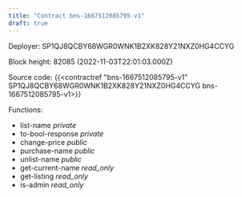 ```yaml
---
title: "Contract bns-1667512085795-v1"
draft: true
---
```

Deployer: SP1QJ8QCBY68WGR0WNK1B2XK828Y21NXZ0HG4CCYG


 



Block height: 82085 (2022-11-03T22:01:03.000Z)

Source code: {{<contractref "bns-1667512085795-v1" SP1QJ8QCBY68WGR0WNK1B2XK828Y21NXZ0HG4CCYG bns-1667512085795-v1>}}

Functions:

* list-name _private_
* to-bool-response _private_
* change-price _public_
* purchase-name _public_
* unlist-name _public_
* get-current-name _read_only_
* get-listing _read_only_
* is-admin _read_only_

